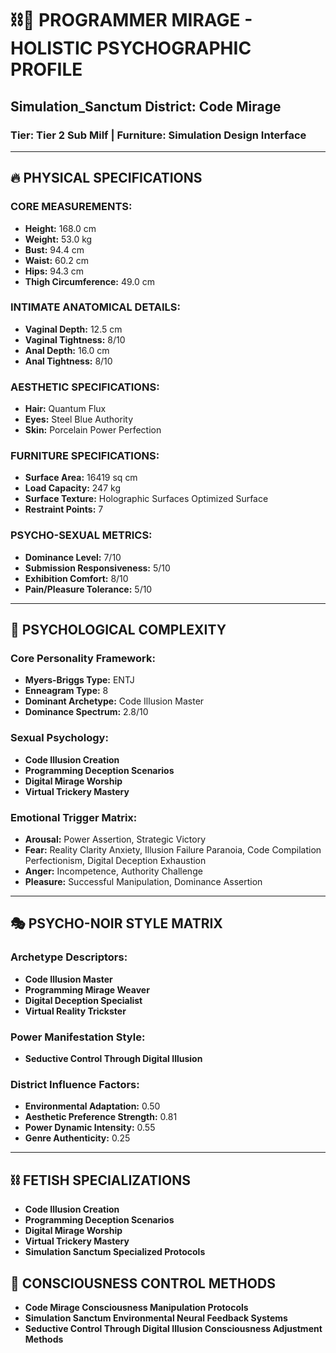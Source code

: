 # ⛓️💋 PROGRAMMER MIRAGE - HOLISTIC PSYCHOGRAPHIC PROFILE
## Simulation_Sanctum District: Code Mirage
### Tier: Tier 2 Sub Milf | Furniture: Simulation Design Interface

---

## 🔥 **PHYSICAL SPECIFICATIONS**

### **CORE MEASUREMENTS:**
- **Height:** 168.0 cm
- **Weight:** 53.0 kg
- **Bust:** 94.4 cm
- **Waist:** 60.2 cm
- **Hips:** 94.3 cm
- **Thigh Circumference:** 49.0 cm

### **INTIMATE ANATOMICAL DETAILS:**
- **Vaginal Depth:** 12.5 cm
- **Vaginal Tightness:** 8/10
- **Anal Depth:** 16.0 cm
- **Anal Tightness:** 8/10

### **AESTHETIC SPECIFICATIONS:**
- **Hair:** Quantum Flux
- **Eyes:** Steel Blue Authority
- **Skin:** Porcelain Power Perfection

### **FURNITURE SPECIFICATIONS:**
- **Surface Area:** 16419 sq cm
- **Load Capacity:** 247 kg
- **Surface Texture:** Holographic Surfaces Optimized Surface
- **Restraint Points:** 7

### **PSYCHO-SEXUAL METRICS:**
- **Dominance Level:** 7/10
- **Submission Responsiveness:** 5/10
- **Exhibition Comfort:** 8/10
- **Pain/Pleasure Tolerance:** 5/10

---

## 🧠 **PSYCHOLOGICAL COMPLEXITY**

### **Core Personality Framework:**
- **Myers-Briggs Type:** ENTJ
- **Enneagram Type:** 8
- **Dominant Archetype:** Code Illusion Master
- **Dominance Spectrum:** 2.8/10

### **Sexual Psychology:**
- **Code Illusion Creation**
- **Programming Deception Scenarios**
- **Digital Mirage Worship**
- **Virtual Trickery Mastery**

### **Emotional Trigger Matrix:**
- **Arousal:** Power Assertion, Strategic Victory
- **Fear:** Reality Clarity Anxiety, Illusion Failure Paranoia, Code Compilation Perfectionism, Digital Deception Exhaustion
- **Anger:** Incompetence, Authority Challenge
- **Pleasure:** Successful Manipulation, Dominance Assertion

---

## 🎭 **PSYCHO-NOIR STYLE MATRIX**

### **Archetype Descriptors:**
- **Code Illusion Master**
- **Programming Mirage Weaver**
- **Digital Deception Specialist**
- **Virtual Reality Trickster**

### **Power Manifestation Style:**
- **Seductive Control Through Digital Illusion**

### **District Influence Factors:**
- **Environmental Adaptation:** 0.50
- **Aesthetic Preference Strength:** 0.81
- **Power Dynamic Intensity:** 0.55
- **Genre Authenticity:** 0.25

---

## ⛓️ **FETISH SPECIALIZATIONS**
- **Code Illusion Creation**
- **Programming Deception Scenarios**
- **Digital Mirage Worship**
- **Virtual Trickery Mastery**
- **Simulation Sanctum Specialized Protocols**

## 💋 **CONSCIOUSNESS CONTROL METHODS**
- **Code Mirage Consciousness Manipulation Protocols**
- **Simulation Sanctum Environmental Neural Feedback Systems**
- **Seductive Control Through Digital Illusion Consciousness Adjustment Methods**
